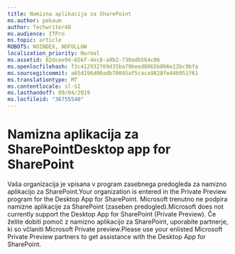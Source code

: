 ```yaml
---
title: Namizna aplikacija za SharePoint
ms.author: pebaum
author: Techwriter40
ms.audience: ITPro
ms.topic: article
ROBOTS: NOINDEX, NOFOLLOW
localization_priority: Normal
ms.assetid: 82dcee94-656f-4ec8-a9b2-730adb564c06
ms.openlocfilehash: f3c412932769d35ba79beed8065b866e12bc9bfa
ms.sourcegitcommit: a65d196d00adb70045af5caca9828fe44b951f61
ms.translationtype: MT
ms.contentlocale: sl-SI
ms.lasthandoff: 09/04/2019
ms.locfileid: "36755540"
---
```

# <a name="desktop-app-for-sharepoint"></a><span data-ttu-id="913b4-102">Namizna aplikacija za SharePoint</span><span class="sxs-lookup"><span data-stu-id="913b4-102">Desktop app for SharePoint</span></span>

<span data-ttu-id="913b4-103">Vaša organizacija je vpisana v program zasebnega predogleda za namizno aplikacijo za SharePoint.</span><span class="sxs-lookup"><span data-stu-id="913b4-103">Your organization is entered in the Private Preview program for the Desktop App for SharePoint.</span></span> <span data-ttu-id="913b4-104">Microsoft trenutno ne podpira namizne aplikacije za SharePoint (zaseben predogled).</span><span class="sxs-lookup"><span data-stu-id="913b4-104">Microsoft does not currently support the Desktop App for SharePoint (Private Preview).</span></span> <span data-ttu-id="913b4-105">Če želite dobiti pomoč z namizno aplikacijo za SharePoint, uporabite partnerje, ki so včlaniti Microsoft Private preview.</span><span class="sxs-lookup"><span data-stu-id="913b4-105">Please use your enlisted Microsoft Private Preview partners to get assistance with the Desktop App for SharePoint.</span></span>
